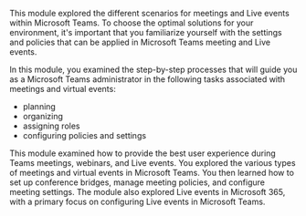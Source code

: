 This module explored the different scenarios for meetings and Live events within Microsoft Teams. To choose the optimal solutions for your environment, it's important that you familiarize yourself with the settings and policies that can be applied in Microsoft Teams meeting and Live events.

In this module, you examined the step-by-step processes that will guide you as a Microsoft Teams administrator in the following tasks associated with meetings and virtual events:
- planning
- organizing
- assigning roles
- configuring policies and settings

This module examined how to provide the best user experience during Teams meetings, webinars, and Live events. You explored the various types of meetings and virtual events in Microsoft Teams. You then learned how to set up conference bridges, manage meeting policies, and configure meeting settings. The module also explored Live events in Microsoft 365, with a primary focus on configuring Live events in Microsoft Teams.